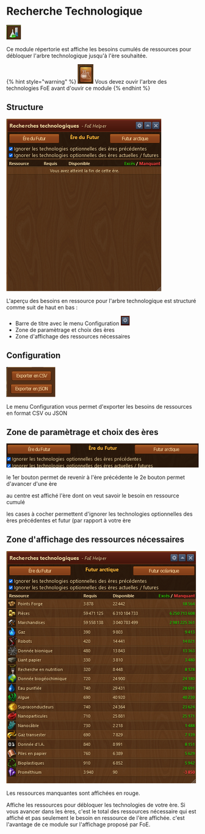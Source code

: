 # Recherche Technologique

![Îcone](./.images/icon_001.png)

Ce module répertorie est affiche les besoins cumulés de ressources pour débloquer l'arbre technologique jusqu'à l'ère souhaitée. 

{% hint style="warning" %}
![Icone FoE](./.images/icon_foe.png)
Vous devez ouvir l'arbre des technologies FoE avant d'ouvir ce module
{% endhint %}

## Structure

![Structure](./.images/structure.png)

L'aperçu des besoins en ressource pour l'arbre technologique est structuré comme suit de haut en bas :

* Barre de titre avec le menu Configuration ![](./.images/Icon_param.png)
* Zone de paramètrage et choix des ères
* Zone d'affichage des ressources nécessaires


## Configuration

![Export](./.images/menu_config.png)

Le menu Configuration vous permet d'exporter les besoins de ressources en format CSV ou JSON

## Zone de paramètrage et choix des ères

![Zone de paramètrage](./.images/zone_choix.png)


le 1er bouton permet de revenir à l'ère précédente
le 2e bouton permet d'avancer d'une ère

au centre est affiché l'ère dont on veut savoir le besoin en ressource cumulé

les cases à cocher permettent d'ignorer les technologies optionnelles des ères précédentes et futur (par rapport à votre ère

## Zone d'affichage des ressources nécessaires

![Besoin en ressources](./.images/besoin_ressource.png)

Les ressources manquantes sont affichées en rouge.

Affiche les ressources pour débloquer les technologies de votre ère. Si vous avancer dans les ères, c'est le total des ressources nécessaire qui est affiché et pas seulement le besoin en ressource de l'ère affichée.
c'est l'avantage de ce module sur l'affichage proposé par FoE.